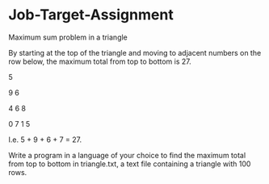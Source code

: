 # Job-Target-Assignment
Maximum sum problem in a triangle


By starting at the top of the triangle and moving to adjacent numbers on the row below, the maximum
total from top to bottom is 27.

5

9 6

4 6 8

0 7 1 5


I.e. 5 + 9 + 6 + 7 = 27.


Write a program in a language of your choice to find the maximum total from top to bottom in
triangle.txt, a text file containing a triangle with 100 rows.
